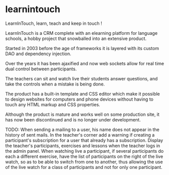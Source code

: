 learnintouch
============

LearnInTouch, learn, teach and keep in touch !

LearnInTouch is a CRM complete with an elearning platform for language schools, a hobby project that snowballed into an extensive product.

Started in 2003 before the age of frameworks it is layered with its custom DAO and dependency injection.

Over the years it has been ajaxified and now web sockets allow for real time dual control between participants.

The teachers can sit and watch live their students answer questions, and take the controls when a mistake is being done.

The product has a built-in template and CSS editor which make it possible to design websites for computers and phone devices without having to touch any HTML markup and CSS properties.

Although the product is mature and works well on some production site, it has now been discontinued and is no longer under development.

TODO:
When sending a mailing to a user, his name does not appear in the history of sent mails.
In the teacher's corner add a warning if creating a participant's subscription for a user that already has a subscription.
Display the teacher's participants, exercises and lessons when the teacher logs in the admin panel.
When watching live a participant, if several participants do each a different exercise, have the list of participants on the right of the live watch, so as to be able to switch from one to another, thus allowing the use of the live watch for a class of participants and not for only one participant.
